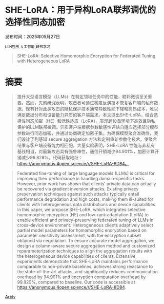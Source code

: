 # SHE-LoRA：用于异构LoRA联邦调优的选择性同态加密

发布时间：2025年05月27日

`LLM应用` `人工智能` `联邦学习`

> SHE-LoRA: Selective Homomorphic Encryption for Federated Tuning with Heterogeneous LoRA

# 摘要

> 提升大型语言模型（LLMs）在特定领域任务中的性能，联邦微调至关重要。然而，先前研究表明，攻击者可通过梯度反演技术恢复客户端的私有数据。现有针对此类攻击的隐私保护技术通常导致性能下降和高昂成本，难以满足数据分布和设备能力异质的客户端需求。本文提出SHE-LoRA，结合选择性同态加密（HE）和低秩适应（LoRA），实现跨设备环境下高效且隐私保护的LLM联邦微调。异质客户端根据参数敏感性评估自适应选择部分模型参数进行同态加密，并通过协商确定加密子集。为确保模型聚合准确性，我们设计了列感知 secure aggregation 方法和定制重新参数化技术，使聚合结果与客户端设备能力相匹配。大量实验表明，SHE-LoRA 性能与非私有基线相当，对最新攻击具有强鲁棒性，通信开销减少94.901%，加密计算开销减少99.829%。代码获取地址：https://anonymous.4open.science/r/SHE-LoRA-8D84。

> Federated fine-tuning of large language models (LLMs) is critical for improving their performance in handling domain-specific tasks. However, prior work has shown that clients' private data can actually be recovered via gradient inversion attacks. Existing privacy preservation techniques against such attacks typically entail performance degradation and high costs, making them ill-suited for clients with heterogeneous data distributions and device capabilities. In this paper, we propose SHE-LoRA, which integrates selective homomorphic encryption (HE) and low-rank adaptation (LoRA) to enable efficient and privacy-preserving federated tuning of LLMs in cross-device environment. Heterogeneous clients adaptively select partial model parameters for homomorphic encryption based on parameter sensitivity assessment, with the encryption subset obtained via negotiation. To ensure accurate model aggregation, we design a column-aware secure aggregation method and customized reparameterization techniques to align the aggregation results with the heterogeneous device capabilities of clients. Extensive experiments demonstrate that SHE-LoRA maintains performance comparable to non-private baselines, achieves strong resistance to the state-of-the-art attacks, and significantly reduces communication overhead by 94.901\% and encryption computation overhead by 99.829\%, compared to baseline. Our code is accessible at https://anonymous.4open.science/r/SHE-LoRA-8D84.

[Arxiv](https://arxiv.org/abs/2505.21051)